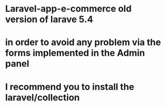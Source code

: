 # Laravel-app-e-commerce old version of larave 5.4
# in order to avoid any problem via the forms implemented in the Admin panel
# I  recommend you to install the laravel/collection 